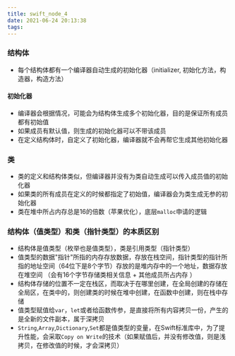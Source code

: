 ```yaml
---
title: swift_node_4
date: 2021-06-24 20:13:38
tags:
---
```


### 结构体

* 每个结构体都有一个编译器自动生成的初始化器（initializer, 初始化方法，构造器，构造方法）

#### 初始化器

* 编译器会根据情况，可能会为结构体生成多个初始化器，目的是保证所有成员都有初始值
* 如果成员有默认值，则生成的初始化器可以不带该成员
* 在定义结构体时，自定义了初始化器，编译器就不会再帮它生成其他初始化器

### 类

* 类的定义和结构体类似，但编译器并没有为类自动生成可以传入成员值的初始化器
* 如果类的所有成员在定义的时候都指定了初始值，编译器会为类生成无参的初始化器 
* 类在堆中所占内存总是16的倍数（苹果优化），底层`malloc`申请的逻辑

###  结构体（值类型）和类（指针类型）的本质区别

* 结构体是值类型（枚举也是值类型），类是引用类型（指针类型）
* 值类型的数据"指针"所指的内存存放数据，存放在栈空间，指针类型的指针所指的地址空间（64位下是8个字节）存放的是堆内存中的一个地址，数据存放在堆空间 （会有16个字节存储类相关信息 + 其他成员所占内存 ）
* 结构体存储的位置不一定在栈区，而取决于在哪里创建，在全局创建的存储在全局区，在类中的，则创建类的时候在堆中创建，在函数中创建，则在栈中存储
* 值类型赋值给`var`，`let`或者给函数传参，是直接将所有内容拷贝一份，产生的是全新的文件副本，属于深拷贝
* `String`,`Array`,`Dictionary`,`Set`都是值类型的变量，在Swift标准库中，为了提升性能，会采取`Copy on Write`的技术（如果赋值后，并没有修改值，则是浅拷贝，在修改值的时候，才会深拷贝）


